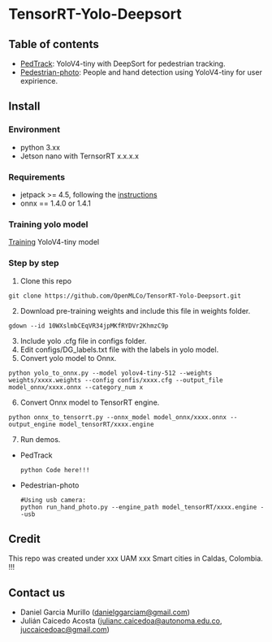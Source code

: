 # TensorRT-Yolo-Deepsort

## Table of contents
* [PedTrack](PedTrack/): YoloV4-tiny with DeepSort for pedestrian tracking.
* [Pedestrian-photo](Pedestrian-photo): People and hand detection using YoloV4-tiny for user expirience.

## Install

### Environment

- python 3.xx
- Jetson nano with TernsorRT x.x.x.x

### Requirements

- jetpack >= 4.5, following the [instructions](https://developer.nvidia.com/embedded/learn/get-started-jetson-nano-devkit#intro) <br />
- onnx == 1.4.0 or 1.4.1 <br />

### Training yolo model
[Training](Training/Training_yolov4_tiny.ipynb) YoloV4-tiny model

### Step by step

1. Clone this repo
  ```
  git clone https://github.com/OpenMLCo/TensorRT-Yolo-Deepsort.git
  ```

2. Download pre-training weights and include this file in weights folder.
  ```shell
  gdown --id 10WXslmbCEqVR34jpMKfRYDVr2KhmzC9p
  ```
3. Include yolo .cfg file in configs folder.
4. Edit configs/DG_labels.txt file with the labels in yolo model.
5. Convert yolo model to Onnx.
  ```shell
  python yolo_to_onnx.py --model yolov4-tiny-512 --weights weights/xxxx.weights --config confis/xxxx.cfg --output_file model_onnx/xxxx.onnx --category_num x
  ```
6. Convert Onnx model to TensorRT engine. 
  ```shell
  python onnx_to_tensorrt.py --onnx_model model_onnx/xxxx.onnx --output_engine model_tensorRT/xxxx.engine
  ```
7. Run demos.
  * PedTrack
    ```shell
    python Code here!!!
    ```    
  * Pedestrian-photo
    ```shell
    #Using usb camera:
    python run_hand_photo.py --engine_path model_tensorRT/xxxx.engine --usb
    ```

## Credit
This repo was created under xxx UAM xxx Smart cities in Caldas, Colombia. !!!

## Contact us
- Daniel Garcia Murillo (danielggarciam@gmail.com)
- Julián Caicedo Acosta (julianc.caicedoa@autonoma.edu.co, juccaicedoac@gmail.com)




